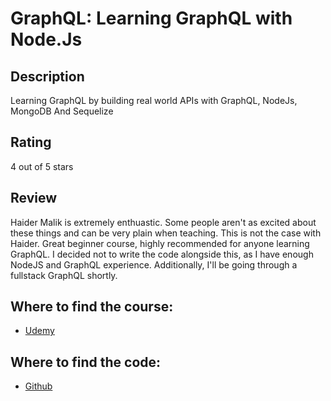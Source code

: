
#  GraphQL: Learning GraphQL with Node.Js 

## Description
 Learning GraphQL by building real world APIs with GraphQL, NodeJs, MongoDB And Sequelize 

## Rating
4 out of 5 stars

## Review
Haider Malik is extremely enthuastic. Some people aren't as excited about these things and can be very plain when teaching. This is not the case with Haider. Great beginner course, highly recommended for anyone learning GraphQL. I decided not to write the code alongside this, as I have enough NodeJS and GraphQL experience. Additionally, I'll be going through a fullstack GraphQL shortly.

## Where to find the course:
- [Udemy](https://www.udemy.com/course/learning-graphql-with-nodejs)

## Where to find the code:
 - [Github](https://github.com/HaiderMalik12/graphql-api-nodejs)